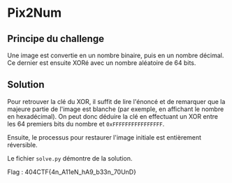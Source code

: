 # Pix2Num

## Principe du challenge

Une image est convertie en un nombre binaire, puis en un nombre décimal. Ce dernier est ensuite XORé avec un nombre aléatoire de 64 bits.

## Solution

Pour retrouver la clé du XOR, il suffit de lire l'énoncé et de remarquer que la majeure partie de l'image est blanche (par exemple, en affichant le nombre en hexadécimal). On peut donc déduire la clé en effectuant un XOR entre les 64 premiers bits du nombre et `0xFFFFFFFFFFFFFFFF`.

Ensuite, le processus pour restaurer l'image initiale est entièrement réversible.

Le fichier `solve.py` démontre de la solution.

Flag : 404CTF{4n_A11eN_hA9_b33n_70UnD}